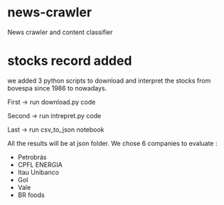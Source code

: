 # news-crawler

News crawler and content classifier

# stocks record added

we added 3 python scripts to download and interpret the stocks from bovespa
since 1986 to nowadays.

First  -> run download.py code

Second -> run intrepret.py code

Last   -> run csv_to_json notebook

All the results will be at json folder. We chose 6 companies to evaluate :

- Petrobrás
- CPFL ENERGIA
- Itau Unibanco
- Gol
- Vale
- BR foods